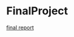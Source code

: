 # FinalProject
[final report](https://github.com/carmelad912/FinalProject/blob/master/FinalReport.ipynb)
